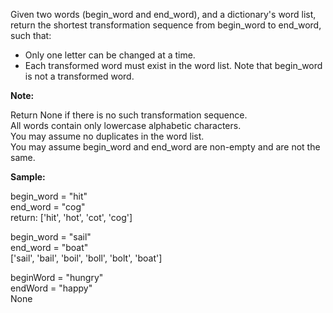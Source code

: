 
Given two words (begin_word and end_word), and a dictionary's word list, return the shortest transformation sequence from begin_word to end_word, such that: 
* Only one letter can be changed at a time.   
* Each transformed word must exist in the word list. Note that begin_word is not a transformed word.   

**Note:**   

Return None if there is no such transformation sequence.   
All words contain only lowercase alphabetic characters.   
You may assume no duplicates in the word list.   
You may assume begin_word and end_word are non-empty and are not the same.   

**Sample:**  

begin_word = "hit"    
end_word = "cog"    
return: ['hit', 'hot', 'cot', 'cog']    

begin_word = "sail"   
end_word = "boat"    
['sail', 'bail', 'boil', 'boll', 'bolt', 'boat']    

beginWord = "hungry"   
endWord = "happy"   
None   